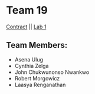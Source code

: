 # Team 19

[Contract](Contract/contract.md) 
|| 
[Lab 1](Lab1/lab1.md)

## Team Members:
* Asena Ulug 
* Cynthia Zelga
* John Chukwunonso Nwankwo
* Robert Morgowicz 
* Laasya Renganathan


